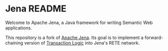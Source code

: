 Jena README
============

Welcome to Apache Jena,  a Java framework for writing Semantic Web applications.

This repository is a fork of [Apache Jena](https://github.com/apache/jena.git).
Its goal is to implement a forward-chaining version of [Transaction Logic](https://en.wikipedia.org/wiki/Transaction_logic) into Jena's RETE network. 